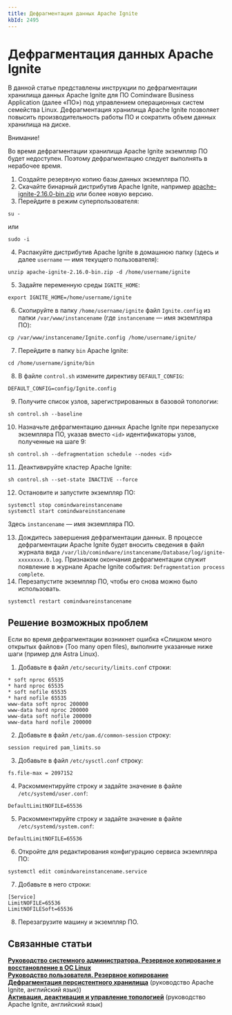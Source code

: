 ```yaml
---
title: Дефрагментация данных Apache Ignite
kbId: 2495
---
```


# Дефрагментация данных Apache Ignite

В данной статье представлены инструкции по дефрагментации хранилища данных Apache Ignite для ПО Comindware Business Application (далее «ПО») под управлением операционных систем семейства Linux. Дефрагментация хранилища Apache Ignite позволяет повысить производительность работы ПО и сократить объем данных хранилища на диске.

Внимание!

Во время дефрагментации хранилища Apache Ignite экземпляр ПО будет недоступен. Поэтому дефрагментацию следует выполнять в нерабочее время.

1. Создайте резервную копию базы данных экземпляра ПО.
2. Скачайте бинарный дистрибутив Apache Ignite, например [apache-ignite-2.16.0-bin.zip](https://downloads.apache.org/ignite/2.16.0/apache-ignite-2.16.0-bin.zip) или более новую версию.
3. Перейдите в режим суперпользователя:

```
su -
```

или

```
sudo -i
```

4. Распакуйте дистрибутив Apache Ignite в домашнюю папку (здесь и далее `username` — имя текущего пользователя):

```
unzip apache-ignite-2.16.0-bin.zip -d /home/username/ignite        
```

5. Задайте переменную среды `IGNITE_HOME`:

```
export IGNITE_HOME=/home/username/ignite
```

6. Скопируйте в папку `/home/username/ignite` файл `Ignite.config` из папки `/var/www/instancename` (где `instancename` — имя экземпляра ПО):

```
cp /var/www/instancename/Ignite.config /home/username/ignite/
```

7. Перейдите в папку `bin` Apache Ignite:

```
cd /home/username/ignite/bin 
```

8. В файле `control.sh` измените директиву `DEFAULT_CONFIG`:

```
DEFAULT_CONFIG=config/Ignite.config
```

9. Получите список узлов, зарегистрированных в базовой топологии:

```
sh control.sh --baseline
```

10. Назначьте дефрагментацию данных Apache Ignite при перезапуске экземпляра ПО, указав вместо `<id>` идентификаторы узлов, полученные на шаге 9:

```
sh control.sh --defragmentation schedule --nodes <id>
```

11. Деактивируйте кластер Apache Ignite:

```
sh control.sh --set-state INACTIVE --force 
```

12. Остановите и запустите экземпляр ПО:

```
systemctl stop comindwareinstancename  
systemctl start comindwareinstancename  

```

Здесь `instancename` — имя экземпляра ПО.

13. Дождитесь завершения дефрагментации данных. В процессе дефрагментации Apache Ignite будет вносить сведения в файл журнала вида `/var/lib/comindware/instancename/Database/log/ignite-xxxxxxxx.0.log`. Признаком окончания дефрагментации служит появление в журнале Apache Ignite события: `Defragmentation process complete`.
14. Перезапустите экземпляр ПО, чтобы его снова можно было использовать.

```
systemctl restart comindwareinstancename
```

## Решение возможных проблем

Если во время дефрагментации возникнет ошибка «Слишком много открытых файлов» (Too many open files), выполните указанные ниже шаги (пример для Astra Linux).

1. Добавьте в файл `/etc/security/limits.conf` строки:

```
* soft nproc 65535   
* hard nproc 65535   
* soft nofile 65535   
* hard nofile 65535   
www-data soft nproc 200000   
www-data hard nproc 200000   
www-data soft nofile 200000   
www-data hard nofile 200000
```
2. Добавьте в файл `/etc/pam.d/common-session` строку:

```
session required pam_limits.so
```
3. Добавьте в файл `/etc/sysctl.conf` строку:

```
fs.file-max = 2097152
```
4. Раскомментируйте строку и задайте значение в файле `/etc/systemd/user.conf`:

```
DefaultLimitNOFILE=65536
```
5. Раскомментируйте строку и задайте значение в файле `/etc/systemd/system.conf`:

```
DefaultLimitNOFILE=65536
```
6. Откройте для редактирования конфигурацию сервиса экземпляра ПО: 

```
systemctl edit comindwareinstancename.service
```
7. Добавьте в него строки:

```
[Service]    
LimitNOFILE=65536    
LimitNOFILESoft=65536
```
8. Перезагрузите машину и экземпляр ПО.

## Связанные статьи

**[Руководство системного администратора. Резервное копирование и восстановление в ОС Linux](https://kb.comindware.ru/category.php?id=496)**   
**[Руководство пользователя. Резервное копирование](https://kb.comindware.ru/category.php?id=436)**   
**[Дефрагментация персистентного хранилища](https://ignite.apache.org/docs/2.11.1/persistence/native-persistence-defragmentation)** (руководство Apache Ignite, английский язык))   
**[Активация, деактивация и управление топологией](https://ignite.apache.org/docs/2.11.1/tools/control-script#activation-deactivation-and-topology-management)** (руководство Apache Ignite, английский язык)

